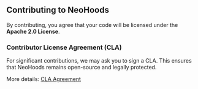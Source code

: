## Contributing to NeoHoods

By contributing, you agree that your code will be licensed under the **Apache 2.0 License**.

### Contributor License Agreement (CLA)

For significant contributions, we may ask you to sign a CLA. This ensures that NeoHoods remains open-source and legally protected.

More details: [CLA Agreement](https://cla.neohoods.com)
